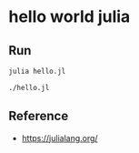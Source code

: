 # hello world julia

## Run

```bash
julia hello.jl
```

```bash
./hello.jl
```

## Reference

- https://julialang.org/
